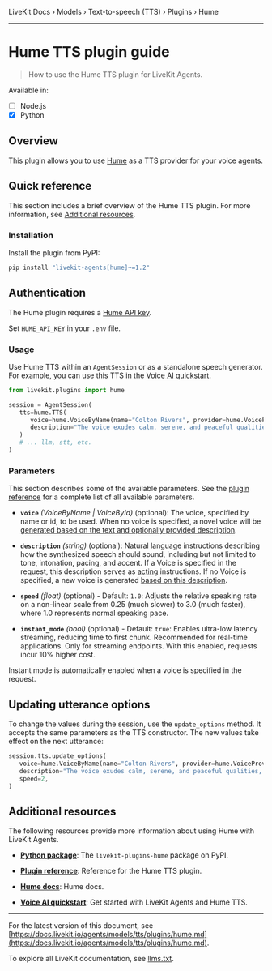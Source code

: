 LiveKit Docs › Models › Text-to-speech (TTS) › Plugins › Hume

---

# Hume TTS plugin guide

> How to use the Hume TTS plugin for LiveKit Agents.

Available in:
- [ ] Node.js
- [x] Python

## Overview

This plugin allows you to use [Hume](https://hume.ai/) as a TTS provider for your voice agents.

## Quick reference

This section includes a brief overview of the Hume TTS plugin. For more information, see [Additional resources](#additional-resources).

### Installation

Install the plugin from PyPI:

```bash
pip install "livekit-agents[hume]~=1.2"

```

## Authentication

The Hume plugin requires a [Hume API key](https://platform.hume.ai/settings/keys).

Set `HUME_API_KEY` in your `.env` file.

### Usage

Use Hume TTS within an `AgentSession` or as a standalone speech generator. For example, you can use this TTS in the [Voice AI quickstart](https://docs.livekit.io/agents/start/voice-ai.md).

```python
from livekit.plugins import hume

session = AgentSession(
   tts=hume.TTS(
      voice=hume.VoiceByName(name="Colton Rivers", provider=hume.VoiceProvider.hume),
      description="The voice exudes calm, serene, and peaceful qualities, like a gentle stream flowing through a quiet forest.",
   )
   # ... llm, stt, etc.
)

```

### Parameters

This section describes some of the available parameters. See the [plugin reference](https://docs.livekit.io/reference/python/v1/livekit/plugins/hume/index.html.md#livekit.plugins.hume.TTS) for a complete list of all available parameters.

- **`voice`** _(VoiceByName | VoiceById)_ (optional): The voice, specified by name or id, to be used. When no voice is specified, a novel voice will be [generated based on the text and optionally provided description](https://dev.hume.ai/docs/text-to-speech-tts/voices#specify-a-voice-or-dont).

- **`description`** _(string)_ (optional): Natural language instructions describing how the synthesized speech should sound, including but not limited to tone, intonation, pacing, and accent. If a Voice is specified in the request, this description serves as [acting](https://dev.hume.ai/docs/text-to-speech-tts/acting-instructions) instructions. If no Voice is specified, a new voice is generated [based on this description](https://dev.hume.ai/docs/text-to-speech-tts/prompting).

- **`speed`** _(float)_ (optional) - Default: `1.0`: Adjusts the relative speaking rate on a non-linear scale from 0.25 (much slower) to 3.0 (much faster), where 1.0 represents normal speaking pace.

- **`instant_mode`** _(bool)_ (optional) - Default: `true`: Enables ultra-low latency streaming, reducing time to first chunk. Recommended for real-time applications. Only for streaming endpoints. With this enabled, requests incur 10% higher cost.

Instant mode is automatically enabled when a voice is specified in the request.

## Updating utterance options

To change the values during the session, use the `update_options` method. It accepts the same parameters as the TTS constructor. The new values take effect on the next utterance:

```python
session.tts.update_options(
   voice=hume.VoiceByName(name="Colton Rivers", provider=hume.VoiceProvider.hume),
   description="The voice exudes calm, serene, and peaceful qualities, like a gentle stream flowing through a quiet forest.",
   speed=2,
)

```

## Additional resources

The following resources provide more information about using Hume with LiveKit Agents.

- **[Python package](https://pypi.org/project/livekit-plugins-hume/)**: The `livekit-plugins-hume` package on PyPI.

- **[Plugin reference](https://docs.livekit.io/reference/python/v1/livekit/plugins/hume/index.html.md#livekit.plugins.hume.TTS)**: Reference for the Hume TTS plugin.

- **[Hume docs](https://dev.hume.ai/docs/text-to-speech-tts)**: Hume docs.

- **[Voice AI quickstart](https://docs.livekit.io/agents/start/voice-ai.md)**: Get started with LiveKit Agents and Hume TTS.

---


For the latest version of this document, see [https://docs.livekit.io/agents/models/tts/plugins/hume.md](https://docs.livekit.io/agents/models/tts/plugins/hume.md).

To explore all LiveKit documentation, see [llms.txt](https://docs.livekit.io/llms.txt).